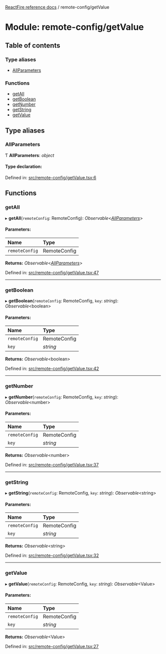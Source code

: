 [ReactFire reference docs](../README.md) / remote-config/getValue

# Module: remote-config/getValue

## Table of contents

### Type aliases

- [AllParameters](remote_config_getvalue.md#allparameters)

### Functions

- [getAll](remote_config_getvalue.md#getall)
- [getBoolean](remote_config_getvalue.md#getboolean)
- [getNumber](remote_config_getvalue.md#getnumber)
- [getString](remote_config_getvalue.md#getstring)
- [getValue](remote_config_getvalue.md#getvalue)

## Type aliases

### AllParameters

Ƭ **AllParameters**: *object*

#### Type declaration:

Defined in: [src/remote-config/getValue.tsx:6](https://github.com/FirebaseExtended/reactfire/blob/main/src/remote-config/getValue.tsx#L6)

## Functions

### getAll

▸ **getAll**(`remoteConfig`: RemoteConfig): *Observable*<[*AllParameters*](remote_config_getvalue.md#allparameters)\>

#### Parameters:

| Name | Type |
| :------ | :------ |
| `remoteConfig` | RemoteConfig |

**Returns:** *Observable*<[*AllParameters*](remote_config_getvalue.md#allparameters)\>

Defined in: [src/remote-config/getValue.tsx:47](https://github.com/FirebaseExtended/reactfire/blob/main/src/remote-config/getValue.tsx#L47)

___

### getBoolean

▸ **getBoolean**(`remoteConfig`: RemoteConfig, `key`: *string*): *Observable*<boolean\>

#### Parameters:

| Name | Type |
| :------ | :------ |
| `remoteConfig` | RemoteConfig |
| `key` | *string* |

**Returns:** *Observable*<boolean\>

Defined in: [src/remote-config/getValue.tsx:42](https://github.com/FirebaseExtended/reactfire/blob/main/src/remote-config/getValue.tsx#L42)

___

### getNumber

▸ **getNumber**(`remoteConfig`: RemoteConfig, `key`: *string*): *Observable*<number\>

#### Parameters:

| Name | Type |
| :------ | :------ |
| `remoteConfig` | RemoteConfig |
| `key` | *string* |

**Returns:** *Observable*<number\>

Defined in: [src/remote-config/getValue.tsx:37](https://github.com/FirebaseExtended/reactfire/blob/main/src/remote-config/getValue.tsx#L37)

___

### getString

▸ **getString**(`remoteConfig`: RemoteConfig, `key`: *string*): *Observable*<string\>

#### Parameters:

| Name | Type |
| :------ | :------ |
| `remoteConfig` | RemoteConfig |
| `key` | *string* |

**Returns:** *Observable*<string\>

Defined in: [src/remote-config/getValue.tsx:32](https://github.com/FirebaseExtended/reactfire/blob/main/src/remote-config/getValue.tsx#L32)

___

### getValue

▸ **getValue**(`remoteConfig`: RemoteConfig, `key`: *string*): *Observable*<Value\>

#### Parameters:

| Name | Type |
| :------ | :------ |
| `remoteConfig` | RemoteConfig |
| `key` | *string* |

**Returns:** *Observable*<Value\>

Defined in: [src/remote-config/getValue.tsx:27](https://github.com/FirebaseExtended/reactfire/blob/main/src/remote-config/getValue.tsx#L27)
